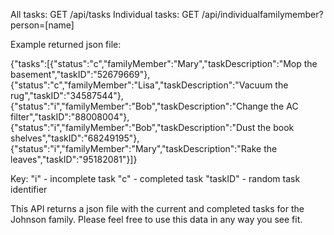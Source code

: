 All tasks: GET /api/tasks
Individual tasks: GET /api/individualfamilymember?person=[name]





Example returned json file:

{"tasks":[{"status":"c","familyMember":"Mary","taskDescription":"Mop the basement","taskID":"52679669"},{"status":"c","familyMember":"Lisa","taskDescription":"Vacuum the rug","taskID":"34587544"},{"status":"i","familyMember":"Bob","taskDescription":"Change the AC filter","taskID":"88008004"},{"status":"i","familyMember":"Bob","taskDescription":"Dust the book shelves","taskID":"68249195"},{"status":"i","familyMember":"Mary","taskDescription":"Rake the leaves","taskID":"95182081"}]}

Key:
"i" - incomplete task
"c" - completed task
"taskID" - random task identifier




This API returns a json file with the current and completed tasks for the Johnson family.  Please feel free to use this data in any way you see fit.